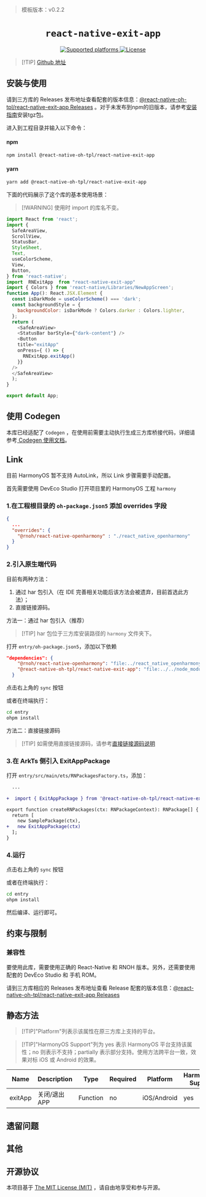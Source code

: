 > 模板版本：v0.2.2

<p align="center">
  <h1 align="center"> <code>react-native-exit-app</code> </h1>
</p>
<p align="center">
    <a href="https://github.com/wumke/react-native-exit-app">
        <img src="https://img.shields.io/badge/platforms-android%20|%20ios%20|%20harmony%20-lightgrey.svg" alt="Supported platforms" />
    </a>
    <a href="https://github.com/wumke/react-native-exit-app/blob/master/LICENSE">
        <img src="https://img.shields.io/badge/license-MIT-green.svg" alt="License" />
    </a>
</p>


> [!TIP] [Github 地址](https://github.com/react-native-oh-library/react-native-exit-app)

## 安装与使用

请到三方库的 Releases 发布地址查看配套的版本信息：[@react-native-oh-tpl/react-native-exit-app Releases](https://github.com/react-native-oh-library/react-native-exit-app/releases) 。对于未发布到npm的旧版本，请参考[安装指南](/zh-cn/tgz-usage.md)安装tgz包。

进入到工程目录并输入以下命令：


#### **npm**

```bash
npm install @react-native-oh-tpl/react-native-exit-app
```

#### **yarn**

```bash
yarn add @react-native-oh-tpl/react-native-exit-app
```


下面的代码展示了这个库的基本使用场景：

> [!WARNING] 使用时 import 的库名不变。

```js
import React from 'react';
import {
  SafeAreaView,
  ScrollView,
  StatusBar,
  StyleSheet,
  Text,
  useColorScheme,
  View,
  Button,
} from 'react-native';
import  RNExitApp  from "react-native-exit-app"
import { Colors } from 'react-native/Libraries/NewAppScreen';
function App(): React.JSX.Element {
  const isDarkMode = useColorScheme() === 'dark';
  const backgroundStyle = {
    backgroundColor: isDarkMode ? Colors.darker : Colors.lighter,
  };
  return (
    <SafeAreaView>
    <StatusBar barStyle={"dark-content"} />
    <Button
    title="exitApp"
    onPress={ () => {
      RNExitApp.exitApp()
    }}
  />
  </SafeAreaView>
  );
}

export default App;


```

## 使用 Codegen

本库已经适配了 `Codegen` ，在使用前需要主动执行生成三方库桥接代码，详细请参考[ Codegen 使用文档](/zh-cn/codegen.md)。

## Link

目前 HarmonyOS 暂不支持 AutoLink，所以 Link 步骤需要手动配置。

首先需要使用 DevEco Studio 打开项目里的 HarmonyOS 工程 `harmony`

### 1.在工程根目录的 `oh-package.json5` 添加 overrides 字段

```json
{
  ...
  "overrides": {
    "@rnoh/react-native-openharmony" : "./react_native_openharmony"
  }
}
```

### 2.引入原生端代码

目前有两种方法：

1. 通过 har 包引入（在 IDE 完善相关功能后该方法会被遗弃，目前首选此方法）；
2. 直接链接源码。

方法一：通过 har 包引入（推荐）

> [!TIP] har 包位于三方库安装路径的 `harmony` 文件夹下。

打开 `entry/oh-package.json5`，添加以下依赖

```json
"dependencies": {
    "@rnoh/react-native-openharmony": "file:../react_native_openharmony",
    "@react-native-oh-tpl/react-native-exit-app": "file:../../node_modules/@react-native-oh-tpl/react-native-exit-app/harmony/exit_app.har"
  }
```

点击右上角的 `sync` 按钮

或者在终端执行：

```bash
cd entry
ohpm install
```

方法二：直接链接源码

> [!TIP] 如需使用直接链接源码，请参考[直接链接源码说明](/zh-cn/link-source-code.md)

### 3.在 ArkTs 侧引入 ExitAppPackage

打开 `entry/src/main/ets/RNPackagesFactory.ts`，添加：

```diff
  ...
  
+  import { ExitAppPackage } from '@react-native-oh-tpl/react-native-exit-app/ts';

export function createRNPackages(ctx: RNPackageContext): RNPackage[] {
  return [
    new SamplePackage(ctx),
+   new ExitAppPackage(ctx)
  ];
}
```

### 4.运行

点击右上角的 `sync` 按钮

或者在终端执行：

```bash
cd entry
ohpm install
```

然后编译、运行即可。

## 约束与限制

### 兼容性

要使用此库，需要使用正确的 React-Native 和 RNOH 版本。另外，还需要使用配套的 DevEco Studio 和 手机 ROM。

请到三方库相应的 Releases 发布地址查看 Release 配套的版本信息：[@react-native-oh-tpl/react-native-exit-app Releases](https://github.com/react-native-oh-library/react-native-exit-app/releases)

## 静态方法

> [!TIP]"Platform"列表示该属性在原三方库上支持的平台。

> [!TIP]"HarmonyOS Support"列为 yes 表示 HarmonyOS 平台支持该属性；no 则表示不支持；partially 表示部分支持。使用方法跨平台一致，效果对标 iOS 或 Android 的效果。

Name | Description | Type | Required | Platform | HarmonyOS   Support
-- | -- | -- | -- | -- | --
exitApp | 关闭/退出APP | Function | no | iOS/Android | yes

## 遗留问题

## 其他

## 开源协议

本项目基于 [The MIT License (MIT)](https://github.com/wumke/react-native-exit-app/blob/master/LICENSE) ，请自由地享受和参与开源。